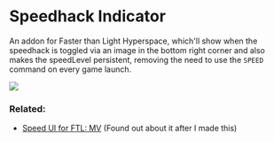 # Speedhack Indicator

An addon for Faster than Light Hyperspace, which'll show when the speedhack is toggled via an image in the bottom right corner and also makes the speedLevel persistent, removing the need to use the `SPEED` command on every game launch.

![](https://github.com/user-attachments/assets/e7feeb21-ee50-4c1a-8784-841e6413e1c7)

### Related:
- [Speed UI for FTL: MV](https://github.com/ChronoVortex/FTL-Multiverse-Speed-UI) (Found out about it after I made this)

